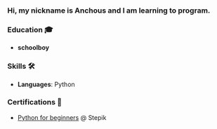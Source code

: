 ### Hi, my nickname is Anchous and I am learning to program.


### Education 🎓
- **schoolboy**

### Skills 🛠️
- **Languages**:        Python


### Certifications 📜
- [Python for beginners](https://stepik.org/course/58852/syllabus) @ Stepik
